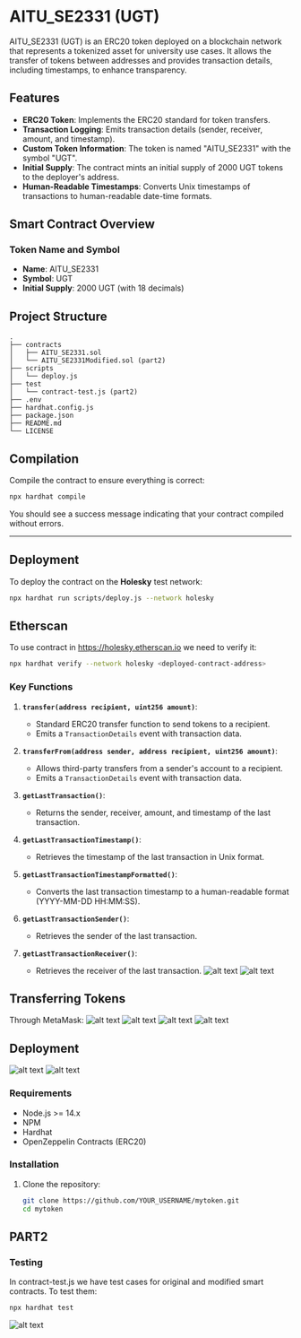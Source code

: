 # AITU_SE2331 (UGT)

AITU_SE2331 (UGT) is an ERC20 token deployed on a blockchain network that represents a tokenized asset for university use cases. It allows the transfer of tokens between addresses and provides transaction details, including timestamps, to enhance transparency.

## Features
- **ERC20 Token**: Implements the ERC20 standard for token transfers.
- **Transaction Logging**: Emits transaction details (sender, receiver, amount, and timestamp).
- **Custom Token Information**: The token is named "AITU_SE2331" with the symbol "UGT".
- **Initial Supply**: The contract mints an initial supply of 2000 UGT tokens to the deployer's address.
- **Human-Readable Timestamps**: Converts Unix timestamps of transactions to human-readable date-time formats.

## Smart Contract Overview

### Token Name and Symbol
- **Name**: AITU_SE2331
- **Symbol**: UGT
- **Initial Supply**: 2000 UGT (with 18 decimals)

## Project Structure

```
.
├── contracts
│   ├── AITU_SE2331.sol
│   └── AITU_SE2331Modified.sol (part2)
├── scripts
│   └── deploy.js
├── test
│   └── contract-test.js (part2)
├── .env
├── hardhat.config.js
├── package.json
├── README.md
└── LICENSE
```

## Compilation

Compile the contract to ensure everything is correct:
```bash
npx hardhat compile
```
You should see a success message indicating that your contract compiled without errors.

---

## Deployment

To deploy the contract on the **Holesky** test network:

```bash
npx hardhat run scripts/deploy.js --network holesky
```

## Etherscan
To use contract in https://holesky.etherscan.io we need to verify it:

```bash
npx hardhat verify --network holesky <deployed-contract-address>
```

### Key Functions
1. **`transfer(address recipient, uint256 amount)`**: 
    - Standard ERC20 transfer function to send tokens to a recipient.
    - Emits a `TransactionDetails` event with transaction data.
  
2. **`transferFrom(address sender, address recipient, uint256 amount)`**: 
    - Allows third-party transfers from a sender's account to a recipient.
    - Emits a `TransactionDetails` event with transaction data.
  
3. **`getLastTransaction()`**:
    - Returns the sender, receiver, amount, and timestamp of the last transaction.
  
4. **`getLastTransactionTimestamp()`**:
    - Retrieves the timestamp of the last transaction in Unix format.
  
5. **`getLastTransactionTimestampFormatted()`**:
    - Converts the last transaction timestamp to a human-readable format (YYYY-MM-DD HH:MM:SS).
  
6. **`getLastTransactionSender()`**:
    - Retrieves the sender of the last transaction.
  
7. **`getLastTransactionReceiver()`**:
    - Retrieves the receiver of the last transaction.
    ![alt text](image-2.png)
    ![alt text](image-3.png)

## Transferring Tokens
Through MetaMask:
![alt text](image-4.png)
![alt text](image-5.png)
![alt text](image-6.png)
![alt text](image-7.png)

## Deployment
![alt text](image.png)
![alt text](image-1.png)

### Requirements
- Node.js >= 14.x
- NPM
- Hardhat
- OpenZeppelin Contracts (ERC20)

### Installation
1. Clone the repository:
   ```bash
   git clone https://github.com/YOUR_USERNAME/mytoken.git
   cd mytoken

## PART2

### Testing 
In contract-test.js we have test cases for original and modified smart contracts.
To test them: 

```bash
npx hardhat test
```
![alt text](image-9.png)
